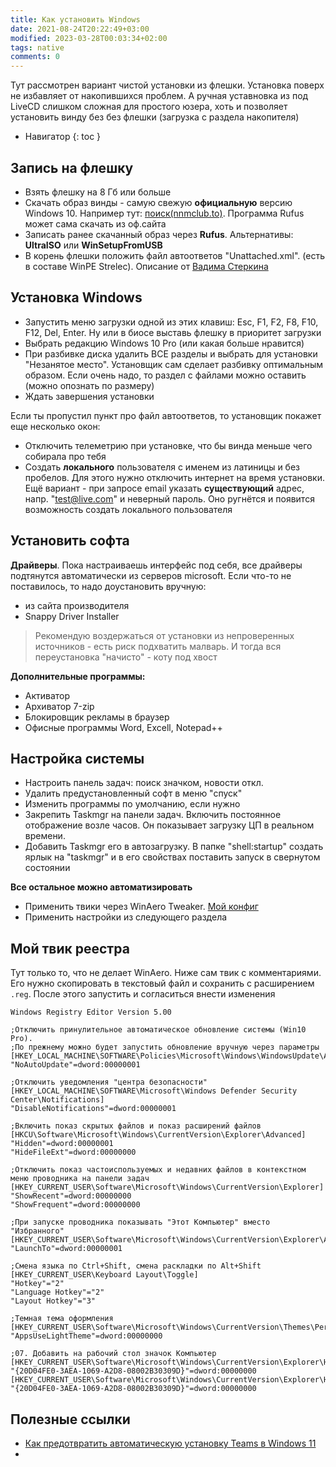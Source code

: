 ```yaml
---
title: Как установить Windows
date: 2021-08-24T20:22:49+03:00
modified: 2023-03-28T00:03:34+02:00
tags: native
comments: 0
---
```


Тут рассмотрен вариант чистой установки из флешки. Установка поверх не избавляет от накопившихся проблем. А ручная уставновка из под LiveCD слишком сложная для простого юзера, хоть и позволяет установить винду без без флешки (загрузка с раздела накопителя)

- Навигатор
{: toc }


## Запись на флешку 
- Взять флешку на 8 Гб или больше
- Скачать образ винды - самую свежую **официальную** версию Windows 10. Например тут: [поиск(nnmclub.to)](http://nnmclub.to/forum/tracker.php?f=504&nm=windows). Программа Rufus может сама скачать из оф.сайта
- Записать ранее скачанный образ через **Rufus**. Альтернативы: **UltraISO** или **WinSetupFromUSB**
- В корень флешки положить файл автоответов "Unattached.xml". (есть в составе WinPE Strelec). Описание от [Вадима Стеркина](https://www.outsidethebox.ms/9951/)


## Установка Windows
- Запустить меню загрузки одной из этих клавиш: Esc, F1, F2, F8, F10, F12, Del, Enter. Ну или в биосе выставь флешку в приоритет загрузки
- Выбрать редакцию Windows 10 Pro (или какая больше нравится)
- При разбивке диска удалить ВСЕ разделы и выбрать для установки "Незанятое место". Установщик сам сделает разбивку оптимальным образом. Если очень надо, то раздел с файлами можно оставить (можно опознать по размеру)
- Ждать завершения установки

Если ты пропустил пункт про файл автоответов, то установщик покажет еще несколько окон:
- Отключить телеметрию при установке, что бы винда меньше чего собирала про тебя
- Создать **локального** пользователя с именем из латиницы и без пробелов. Для этого нужно отключить интернет на время установки.  Ещё вариант - при запросе email указать **существующий** адрес, напр. "test@live.com" и неверный пароль. Оно ругнётся и появится возможность создать локального пользователя

## Установить софта
**Драйверы**. Пока настраиваешь интерфейс под себя, все драйверы подтянутся автоматически из серверов microsoft. Если что-то не поставилось, то надо доустановить вручную:
- из сайта производителя
- Snappy Driver Installer

> Рекомендую воздержаться от установки из непроверенных источников - есть риск подхватить малварь. И тогда вся переустановка "начисто" - коту под хвост

**Дополнительные программы:**
- Активатор
- Архиватор 7-zip
- Блокировщик рекламы в браузер
- Офисные программы Word, Excell, Notepad++


## Настройка системы
- Настроить панель задач: поиск значком, новости откл.
- Удалить предустановленный софт в меню "спуск"
- Изменить программы по умолчанию, если нужно
- Закрепить Taskmgr на панели задач. Включить постоянное отображение возле часов. Он показывает загрузку ЦП в реальном времени.
- Добавить Taskmgr его в автозагрузку. В папке "shell:startup" создать ярлык на "taskmgr" и в его свойствах поставить запуск в свернутом состоянии

**Все остальное можно автоматизировать**
- Применить твики через WinAero Tweaker. [Мой конфиг](./windows.md#:~:text=WinAero)
- Применить настройки из следующего раздела

## Мой твик реестра

Тут только то, что не делает WinAero. Ниже сам твик с комментариями. Его нужно скопировать в текстовый файл и сохранить с расширением `.reg`. После этого запустить и согласиться внести изменения


```
Windows Registry Editor Version 5.00

;Отключить принулительное автоматическое обновление системы (Win10 Pro). 
;По прежнему можно будет запустить обновление вручную через параметры
[HKEY_LOCAL_MACHINE\SOFTWARE\Policies\Microsoft\Windows\WindowsUpdate\AU]
"NoAutoUpdate"=dword:00000001

;Отключить уведомления "центра безопасности"
[HKEY_LOCAL_MACHINE\SOFTWARE\Microsoft\Windows Defender Security Center\Notifications]
"DisableNotifications"=dword:00000001

;Включить показ скрытых файлов и показ расширений файлов
[HKCU\Software\Microsoft\Windows\CurrentVersion\Explorer\Advanced]
"Hidden"=dword:00000001
"HideFileExt"=dword:00000000

;Отключить показ частоиспользуемых и недавних файлов в контекстном меню проводника на панели задач
[HKEY_CURRENT_USER\Software\Microsoft\Windows\CurrentVersion\Explorer]
"ShowRecent"=dword:00000000
"ShowFrequent"=dword:00000000

;При запуске проводника показывать "Этот Компьютер" вместо "Избранного"
[HKEY_CURRENT_USER\Software\Microsoft\Windows\CurrentVersion\Explorer\Advanced]
"LaunchTo"=dword:00000001

;Смена языка по Ctrl+Shift, смена раскладки по Alt+Shift
[HKEY_CURRENT_USER\Keyboard Layout\Toggle]
"Hotkey"="2"
"Language Hotkey"="2"
"Layout Hotkey"="3"

;Темная тема оформления
[HKEY_CURRENT_USER\Software\Microsoft\Windows\CurrentVersion\Themes\Personalize]
"AppsUseLightTheme"=dword:00000000

;07. Добавить на рабочий стол значок Компьютер
[HKEY_CURRENT_USER\Software\Microsoft\Windows\CurrentVersion\Explorer\HideDesktopIcons\NewStartPanel]
"{20D04FE0-3AEA-1069-A2D8-08002B30309D}"=dword:00000000
[HKEY_CURRENT_USER\Software\Microsoft\Windows\CurrentVersion\Explorer\HideDesktopIcons\ClassicStartMenu]
"{20D04FE0-3AEA-1069-A2D8-08002B30309D}"=dword:00000000

```





## Полезные ссылки
- [Как предотвратить автоматическую установку Teams в Windows 11](https://www.outsidethebox.ms/21375/)
- 
